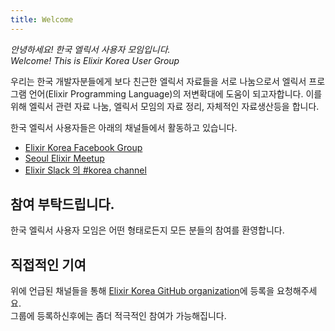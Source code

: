 ```yaml
---
title: Welcome
---
```


*안녕하세요! 한국 엘릭서 사용자 모임입니다.*  
*Welcome! This is Elixir Korea User Group*

우리는 한국 개발자분들에게 보다 친근한 엘릭서 자료들을 서로 나눔으로서 엘릭서 프로그램 언어(Elixir Programming Language)의 저변확대에 도움이 되고자합니다. 이를 위해 엘릭서 관련 자료 나눔, 엘릭서 모임의 자료 정리, 자체적인 자료생산등을 합니다.

한국 엘릭서 사용자들은 아래의 채널들에서 활동하고 있습니다.

 * [Elixir Korea Facebook Group](https://www.facebook.com/groups/elixir.korea/)  
 * [Seoul Elixir Meetup](https://www.meetup.com/ko-KR/Seoul-Elixir-Meetup/)  
 * [Elixir Slack 의 #korea channel](https://elixir-lang.slack.com/)  


## 참여 부탁드립니다.

한국 엘릭서 사용자 모임은 어떤 형태로든지 모든 분들의 참여를 환영합니다.

## 직접적인 기여

위에 언급된 채널들을 통해 [Elixir Korea GitHub organization](https://github.com/elixir-korea)에 등록을 요청해주세요.  
그룹에 등록하신후에는 좀더 적극적인 참여가 가능해집니다. 
